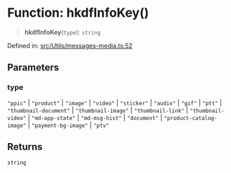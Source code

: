 # Function: hkdfInfoKey()

> **hkdfInfoKey**(`type`): `string`

Defined in: [src/Utils/messages-media.ts:52](https://github.com/Fokusdotid/Baileys/blob/db1d3e5f41e9eede5877460f9adbb0224021575c/src/Utils/messages-media.ts#L52)

## Parameters

### type

`"ppic"` | `"product"` | `"image"` | `"video"` | `"sticker"` | `"audio"` | `"gif"` | `"ptt"` | `"thumbnail-document"` | `"thumbnail-image"` | `"thumbnail-link"` | `"thumbnail-video"` | `"md-app-state"` | `"md-msg-hist"` | `"document"` | `"product-catalog-image"` | `"payment-bg-image"` | `"ptv"`

## Returns

`string`
